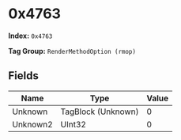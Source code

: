 # 0x4763

**Index:** ```0x4763```

**Tag Group:** ```RenderMethodOption (rmop)```

## Fields

Name	| Type	| Value
---	|---	|---	|
Unknown	|TagBlock (Unknown)	|0
Unknown2	|UInt32	|0



